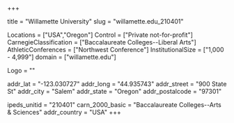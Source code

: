 
+++

title = "Willamette University"
slug = "willamette.edu_210401"

Locations = ["USA","Oregon"]
Control = ["Private not-for-profit"]
CarnegieClassification = ["Baccalaureate Colleges--Liberal Arts"]
AthleticConferences = ["Northwest Conference"]
InstitutionalSize = ["1,000 - 4,999"]
domain = ["willamette.edu"]

Logo = ""

addr_lat = "-123.030727"
addr_long = "44.935743"
addr_street = "900 State St"
addr_city = "Salem"
addr_state = "Oregon"
addr_postalcode = "97301"

ipeds_unitid = "210401"
carn_2000_basic = "Baccalaureate Colleges--Arts & Sciences"
addr_country = "USA"
+++
    
